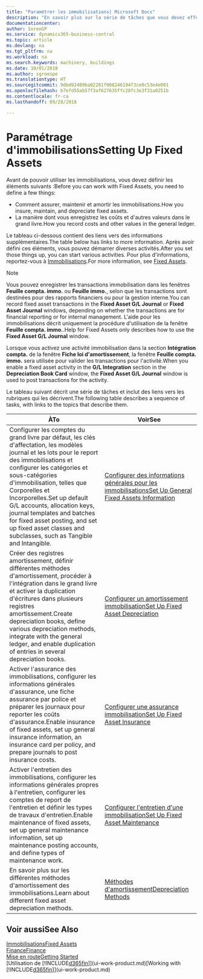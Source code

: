 ```yaml
---
title: "Paramétrer les immobilisations| Microsoft Docs"
description: "En savoir plus sur la série de tâches que vous devez effectuer pour configurer les immobilisations, telles que les machines ou les bâtiments."
documentationcenter: 
author: SorenGP
ms.service: dynamics365-business-central
ms.topic: article
ms.devlang: na
ms.tgt_pltfrm: na
ms.workload: na
ms.search.keywords: machinery, buildings
ms.date: 10/01/2018
ms.author: sgroespe
ms.translationtype: HT
ms.sourcegitcommit: 9dbd92409ba02281f008246194f3ce0c53e4e001
ms.openlocfilehash: b7efd55ab57f3af627635ffc28fc3e3f31a0251b
ms.contentlocale: fr-ca
ms.lasthandoff: 09/28/2018

---
```

# <a name="setting-up-fixed-assets"></a><span data-ttu-id="45a65-103">Paramétrage d'immobilisations</span><span class="sxs-lookup"><span data-stu-id="45a65-103">Setting Up Fixed Assets</span></span>
<span data-ttu-id="45a65-104">Avant de pouvoir utiliser les immobilisations, vous devez définir les éléments suivants :</span><span class="sxs-lookup"><span data-stu-id="45a65-104">Before you can work with Fixed Assets, you need to define a few things:</span></span>  

* <span data-ttu-id="45a65-105">Comment assurer, maintenir et amortir les immobilisations.</span><span class="sxs-lookup"><span data-stu-id="45a65-105">How you insure, maintain, and depreciate fixed assets.</span></span>  
* <span data-ttu-id="45a65-106">La manière dont vous enregistrez les coûts et d'autres valeurs dans le grand livre.</span><span class="sxs-lookup"><span data-stu-id="45a65-106">How you record costs and other values in the general ledger.</span></span>  

<span data-ttu-id="45a65-107">Le tableau ci-dessous contient des liens vers des informations supplémentaires.</span><span class="sxs-lookup"><span data-stu-id="45a65-107">The table below has links to more information.</span></span> <span data-ttu-id="45a65-108">Après avoir défini ces éléments, vous pouvez démarrer diverses activités.</span><span class="sxs-lookup"><span data-stu-id="45a65-108">After you set those things up, you can start various activities.</span></span> <span data-ttu-id="45a65-109">Pour plus d'informations, reportez-vous à [Immobilisations](fa-manage.md).</span><span class="sxs-lookup"><span data-stu-id="45a65-109">For more information, see [Fixed Assets](fa-manage.md).</span></span>  

> [!NOTE]  
>   <span data-ttu-id="45a65-110">Vous pouvez enregistrer les transactions immobilisation dans les fenêtres **Feuille compta. immo.** ou **Feuille immo.**, selon que les transactions sont destinées pour des rapports financiers ou pour la gestion interne.</span><span class="sxs-lookup"><span data-stu-id="45a65-110">You can record fixed asset transactions in the **Fixed Asset G/L Journal** or **Fixed Asset Journal** windows, depending on whether the transactions are for financial reporting or for internal management.</span></span> <span data-ttu-id="45a65-111">L'aide pour les immobilisations décrit uniquement la procédure d'utilisation de la fenêtre **Feuille compta. immo.**.</span><span class="sxs-lookup"><span data-stu-id="45a65-111">Help for Fixed Assets only describes how to use the **Fixed Asset G/L Journal** window.</span></span>  

<span data-ttu-id="45a65-112">Lorsque vous activez une activité immobilisation dans la section **Intégration compta.** de la fenêtre **Fiche loi d'amortissement**, la fenêtre **Feuille compta. immo.** sera utilisée pour valider les transactions pour l'activité.</span><span class="sxs-lookup"><span data-stu-id="45a65-112">When you enable a fixed asset activity in the **G/L Integration** section in the **Depreciation Book Card** window, the **Fixed Asset G/L Journal** window is used to post transactions for the activity.</span></span>

<span data-ttu-id="45a65-113">Le tableau suivant décrit une série de tâches et inclut des liens vers les rubriques qui les décrivent.</span><span class="sxs-lookup"><span data-stu-id="45a65-113">The following table describes a sequence of tasks, with links to the topics that describe them.</span></span>  

| <span data-ttu-id="45a65-114">À</span><span class="sxs-lookup"><span data-stu-id="45a65-114">To</span></span> | <span data-ttu-id="45a65-115">Voir</span><span class="sxs-lookup"><span data-stu-id="45a65-115">See</span></span> |
| --- | --- |
| <span data-ttu-id="45a65-116">Configurer les comptes du grand livre par défaut, les clés d'affectation, les modèles journal et les lots pour le report des immobilisations et configurer les catégories et sous-catégories d'immobilisation, telles que Corporelles et Incorporelles.</span><span class="sxs-lookup"><span data-stu-id="45a65-116">Set up default G/L accounts, allocation keys, journal templates and batches for fixed asset posting, and set up fixed asset classes and subclasses, such as Tangible and Intangible.</span></span> |[<span data-ttu-id="45a65-117">Configurer des informations générales pour les immobilisations</span><span class="sxs-lookup"><span data-stu-id="45a65-117">Set Up General Fixed Assets Information</span></span>](fa-how-setup-general.md) |
| <span data-ttu-id="45a65-118">Créer des registres amortissement, définir différentes méthodes d'amortissement, procéder à l'intégration dans le grand livre et activer la duplication d'écritures dans plusieurs registres amortissement.</span><span class="sxs-lookup"><span data-stu-id="45a65-118">Create depreciation books, define various depreciation methods, integrate with the general ledger, and enable duplication of entries in several depreciation books.</span></span> |[<span data-ttu-id="45a65-119">Configurer un amortissement immobilisation</span><span class="sxs-lookup"><span data-stu-id="45a65-119">Set Up Fixed Asset Depreciation</span></span>](fa-how-setup-depreciation.md) |
| <span data-ttu-id="45a65-120">Activer l'assurance des immobilisations, configurer les informations générales d'assurance, une fiche assurance par police et préparer les journaux pour reporter les coûts d'assurance.</span><span class="sxs-lookup"><span data-stu-id="45a65-120">Enable insurance of fixed assets, set up general insurance information, an insurance card per policy, and prepare journals to post insurance costs.</span></span> |[<span data-ttu-id="45a65-121">Configurer une assurance immobilisation</span><span class="sxs-lookup"><span data-stu-id="45a65-121">Set Up Fixed Asset Insurance</span></span>](fa-how-setup-insurance.md) |
| <span data-ttu-id="45a65-122">Activer l'entretien des immobilisations, configurer les informations générales propres à l'entretien, configurer les comptes de report de l'entretien et définir les types de travaux d'entretien.</span><span class="sxs-lookup"><span data-stu-id="45a65-122">Enable maintenance of fixed assets, set up general maintenance information, set up maintenance posting accounts, and define types of maintenance work.</span></span> |[<span data-ttu-id="45a65-123">Configurer l'entretien d'une immobilisation</span><span class="sxs-lookup"><span data-stu-id="45a65-123">Set Up Fixed Asset Maintenance</span></span>](fa-how-setup-maintenance.md) |
| <span data-ttu-id="45a65-124">En savoir plus sur les différentes méthodes d'amortissement des immobilisations.</span><span class="sxs-lookup"><span data-stu-id="45a65-124">Learn about different fixed asset depreciation methods.</span></span> |[<span data-ttu-id="45a65-125">Méthodes d'amortissement</span><span class="sxs-lookup"><span data-stu-id="45a65-125">Depreciation Methods</span></span>](fa-depreciation-methods.md) |

## <a name="see-also"></a><span data-ttu-id="45a65-126">Voir aussi</span><span class="sxs-lookup"><span data-stu-id="45a65-126">See Also</span></span>
[<span data-ttu-id="45a65-127">Immobilisations</span><span class="sxs-lookup"><span data-stu-id="45a65-127">Fixed Assets</span></span>](fa-manage.md)  
[<span data-ttu-id="45a65-128">Finance</span><span class="sxs-lookup"><span data-stu-id="45a65-128">Finance</span></span>](finance.md)  
[<span data-ttu-id="45a65-129">Mise en route</span><span class="sxs-lookup"><span data-stu-id="45a65-129">Getting Started</span></span>](product-get-started.md)  
<span data-ttu-id="45a65-130">[Utilisation de [!INCLUDE[d365fin](includes/d365fin_md.md)]](ui-work-product.md)</span><span class="sxs-lookup"><span data-stu-id="45a65-130">[Working with [!INCLUDE[d365fin](includes/d365fin_md.md)]](ui-work-product.md)</span></span>

